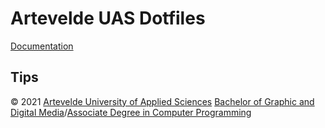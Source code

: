 # Artevelde UAS Dotfiles

[Documentation][Artevelde UAS dotfiles]

## Tips

© 2021 [Artevelde University of Applied Sciences][] [Bachelor of Graphic and Digital Media][]/[Associate Degree in Computer Programming]

[Artevelde UAS dotfiles]: https://1819.gdm.gent/ict/dotfiles/
[artevelde university of applied sciences]: https://www.artevelde-uas.be
[associate degree in computer programming]: https://www.pgm.gent
[bachelor of graphic and digital media]: https://www.gdm.gent
